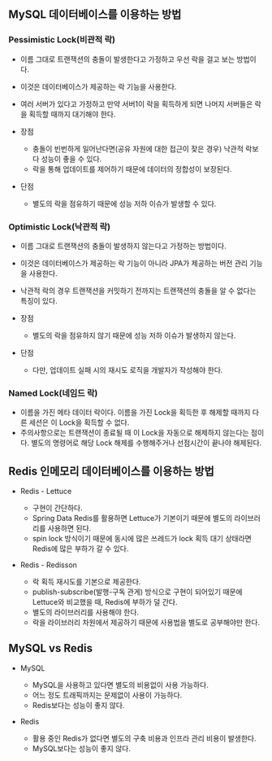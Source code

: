 ## MySQL 데이터베이스를 이용하는 방법

### Pessimistic Lock(비관적 락)

* 이름 그대로 트랜잭션의 충돌이 발생한다고 가정하고 우선 락을 걸고 보는 방법이다.
* 이것은 데이터베이스가 제공하는 락 기능을 사용한다.
* 여러 서버가 있다고 가정하고 만약 서버1이 락을 획득하게 되면 나머지 서버들은 락을 획득할 때까지 대기해야 한다.

* 장점
  * 충돌이 빈번하게 일어난다면(공유 자원에 대한 접근이 잦은 경우) 낙관적 락보다 성능이 좋을 수 있다.
  * 락을 통해 업데이트를 제어하기 때문에 데이터의 정합성이 보장된다.

* 단점
  * 별도의 락을 점유하기 때문에 성능 저하 이슈가 발생할 수 있다.

### Optimistic Lock(낙관적 락)

* 이름 그대로 트랜잭션의 충돌이 발생하지 않는다고 가정하는 방법이다.
* 이것은 데이터베이스가 제공하는 락 기능이 아니라 JPA가 제공하는 버전 관리 기능을 사용한다.
* 낙관적 락의 경우 트랜잭션을 커밋하기 전까지는 트랜잭션의 충돌을 알 수 없다는 특징이 있다.

* 장점
  * 별도의 락을 점유하지 않기 때문에 성능 저하 이슈가 발생하지 않는다.

* 단점
  * 다만, 업데이트 실패 시의 재시도 로직을 개발자가 작성해야 한다.

### Named Lock(네임드 락)

* 이름을 가진 메타 데이터 락이다. 이름을 가진 Lock을 획득한 후 해제할 때까지 다른 세션은 이 Lock을 획득할 수 없다.
* 주의사항으로는 트랜잭션이 종료될 때 이 Lock을 자동으로 해제하지 않는다는 점이다. 별도의 명령어로 해당 Lock 해제를 수행해주거나 선점시간이 끝나야 해제된다.

## Redis 인메모리 데이터베이스를 이용하는 방법

* Redis - Lettuce
  * 구현이 간단하다.
  * Spring Data Redis를 활용하면 Lettuce가 기본이기 때문에 별도의 라이브러리를 사용하면 된다.
  * spin lock 방식이기 때문에 동시에 많은 쓰레드가 lock 획득 대기 상태라면 Redis에 많은 부하가 갈 수 있다.

* Redis - Redisson
  * 락 획득 재시도를 기본으로 제공한다.
  * publish-subscribe(발행-구독 관게) 방식으로 구현이 되어있기 때문에 Lettuce와 비교했을 때, Redis에 부하가 덜 간다.
  * 별도의 라이브러리를 사용해야 한다.
  * 락을 라이브러리 차원에서 제공하기 때문에 사용법을 별도로 공부해야만 한다.

## MySQL vs Redis

* MySQL 
  * MySQL을 사용하고 있다면 별도의 비용없이 사용 가능하다.
  * 어느 정도 트래픽까지는 문제없이 사용이 가능하다.
  * Redis보다는 성능이 좋지 않다.

* Redis
  * 활용 중인 Redis가 없다면 별도의 구축 비용과 인프라 관리 비용이 발생한다.
  * MySQL보다는 성능이 좋지 않다.